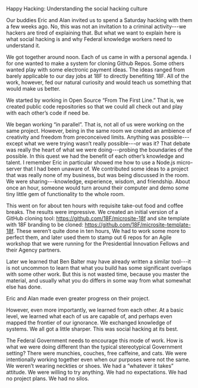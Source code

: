Happy Hacking: Understanding the social hacking culture

Our buddies Eric and Alan invited us to spend a Saturday hacking with them a few weeks ago.  No, this was not an invitation to a criminal activity---we hackers are tired of explaining that.  But what we want to explain here is what social hacking is and why Federal knowledge workers need to understand it.

We got together around noon.  Each of us came in with a personal agenda. I for one wanted to make a system for cloning Github Repos.  Some others wanted play with some electronic payment ideas.  The ideas ranged from barely applicable to our day jobs at 18F to directly benefiting 18F.  All of the work, however, fed our natural curiosity and would teach us something that would make us better.

We started by working in Open Source “From The First Line.”  That is, we created public code repositories so that we could all check out and play with each other’s code if need be.

We began working “in parallel”.  That is, not all of us were working on the same project.  However, being in the same room we created an ambience of creativity and freedom from preconceived limits.  Anything was possible---except what we were trying wasn’t really possible---or was it?  That debate was really the heart of what we were doing---probing the boundaries of the possible. In this quest we had the benefit of each other’s knowledge and talent.  I remember Eric in particular showed me how to use a Node.js micro-server that I had been unaware of.  We contributed some ideas to a project that was really none of my business, but was being discussed in the room.  We were sharing---knowledge, experience, wisdom, and friendship. About once an hour, someone would turn around their computer and demo some tiny little gem of functionality to the whole room.

This went on for about ten hours with requisite take-out food and coffee breaks.  The results were impressive.  We created an initial version of a GitHub cloning tool: https://github.com/18F/microsite-18f and site template with 18F branding to be cloned: https://github.com/18F/microsite-template-18f.  These weren’t quite done in ten hours, We had to work some more to perfect them, and later used them to stamp out 6 repos for an Agile workshop that we were running for the Presidential Innovation Fellows and their Agency partners.

Later we learned that Ben Balter may have already written a similar tool---it is not uncommon to learn that what you build has some significant overlaps with some other work. But this is not wasted time, because you master the material, and usually what you do differs in some way from what somewhat else has done.

Eric and Alan made even greater progress on their project.

However, even more importantly, we learned from each other.  At a basic level, we learned what each of us are capable of, and perhaps even mapped the frontier of our ignorance. We exchanged knowledge of systems. We all got a little sharper. This was social hacking at its best.

The Federal Government needs to encourage this mode of work. How is what we were doing different than the typical stereotypical Government setting?
There were munchies, couches, free caffeine, and cats.
We were intentionally working together even when our purposes were not the same.
We weren’t wearing neckties or shoes.
We had a “whatever it takes” attitude.  We were willing to try anything.
We had no expectations.
We had no project plans.
We had no silos.
